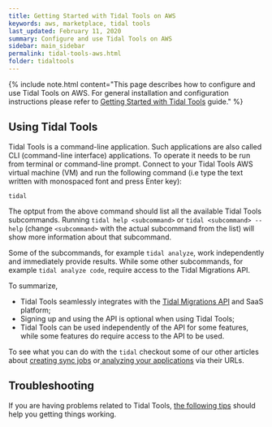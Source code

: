 ```yaml
---
title: Getting Started with Tidal Tools on AWS
keywords: aws, marketplace, tidal tools
last_updated: February 11, 2020
summary: Configure and use Tidal Tools on AWS
sidebar: main_sidebar
permalink: tidal-tools-aws.html
folder: tidaltools
---
```


{% include note.html content="This page describes how to configure and use Tidal Tools on AWS. For general installation and configuration instructions please refer to [Getting Started with Tidal Tools](tidal-tools.html) guide." %}

## Using Tidal Tools

Tidal Tools is a command-line application. Such applications are also called CLI (command-line interface) applications. To operate it needs to be run from terminal or command-line prompt. Connect to your Tidal Tools AWS virtual machine (VM) and run the following command (i.e type the text written with monospaced font and press Enter key):

```
tidal
```

The optput from the above command should list all the available Tidal Tools subcommands. Running `tidal help <subcommand>` or `tidal <subcommand> --help` (change `<subcommand>` with the actual subcommand from the list) will show more information about that subcommand.

Some of the subcommands, for example `tidal analyze`, work independently and immediately provide results. While some other subcommands, for example `tidal analyze code`, require access to the Tidal Migrations API.

To summarize,

* Tidal Tools seamlessly integrates with the [Tidal Migrations API](tidal-tools.html#connecting-to-the-api) and SaaS platform;
* Signing up and using the API is optional when using Tidal Tools;
* Tidal Tools can be used independently of the API for some features, while some features do require access to the API to be used.

To see what you can do with the `tidal` checkout some of our other articles about [creating sync jobs](sync-servers.html) or[ analyzing your applications](analyze.html) via their URLs.

## Troubleshooting

If you are having problems related to Tidal Tools, [the following tips](troubleshooting.html) should help you getting things working.
